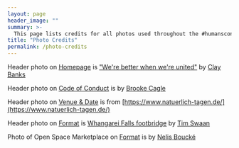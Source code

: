 ```yaml
---
layout: page
header_image: ""
summary: >-
  This page lists credits for all photos used throughout the #humansconf site.
title: "Photo Credits"
permalink: /photo-credits
---
```


Header photo on [Homepage](/) is ["We're better when we're united"](https://unsplash.com/photos/LjqARJaJotc) by [Clay
Banks](https://unsplash.com/@claybanks?utm_source=unsplash&utm_medium=referral&utm_content=creditCopyText)

Header photo on [Code of Conduct](/code-of-conduct) is by [Brooke
Cagle](https://unsplash.com/@brookecagle?utm_source=unsplash&utm_medium=referral&utm_content=creditCopyText)

Header photo on [Venue & Date](/venue-and-date) is from [https://www.natuerlich-tagen.de/](https://www.natuerlich-tagen.de/)

Header photo on [Format](/format) is [Whangarei Falls footbridge](https://unsplash.com/photos/eOpewngf68w) by [Tim Swaan](https://unsplash.com/@timswaanphotography)

Photo of Open Space Marketplace on [Format](/format) is by [Nelis Boucké](https://twitter.com/nelisboucke/status/1005004812352565249)
